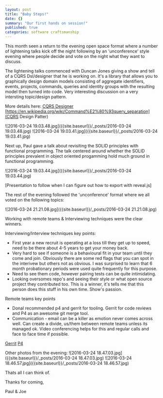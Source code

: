 ```yaml
---
layout: post
title: "Baby Steps!"
date: {}
summary: "Our first hands on session!"
published: true
categories: software craftsmanship
---
```



This month seen a return to the evening open space format where a number of lightening talks kick off the night following by an 'unconference' style evening where people decide and vote on the night what they want to discuss.

The lightening talks commenced with Duncan Jones giving a show and tell of a CQRS Dsl/designer that he is working on. It's a library that allows you to graphically design domain models consisting of aggregate identifiers, events, projects, commands, queries and identity groups with the resulting model then turned into code. Very interesting discussion on a very intersting topic/design pattern. 



More details here:
[CQRS Designer](http://www.codeproject.com/Articles/1062409/CQRS-designer)
[https://en.wikipedia.org/wiki/Command%E2%80%93query_separation](CQRS Design Patter)

![2016-03-24 19.03.48.jpg]({{site.baseurl}}/_posts/2016-03-24 19.03.48.jpg)
![2016-03-24 19.03.41.jpg]({{site.baseurl}}/_posts/2016-03-24 19.03.41.jpg)

Next up, Paul gave a talk about revisiting the SOLID principles with functional programming. The talk centered around whether the SOLID principles prevalent in object oriented progamming hold much ground in functional programming. 

![2016-03-24 19.03.44.jpg]({{site.baseurl}}/_posts/2016-03-24 19.03.44.jpg)

[Presentation to follow when I can figure out how to export with reveal.js]

The rest of the evening followed the 'unconference' format where we all voted on the following topics:

![2016-03-24 21.21.08.jpg]({{site.baseurl}}/_posts/2016-03-24 21.21.08.jpg)

Working with remote teams & Interviewing techniques were the clear winners.

Interviewing/Interview techniques key points:
- First year a new recruit is operating at a loss till they get up to speed, need to be there about 4-5 years to get your money back.
- Very hard to see if someone is a behavioural fit in your team until they come and join. Obviously there are some red flags that you can spot in the interivew but others not as obvious. I was surprised to learn that 6 month probationary periods were used quite frequently for this purpose. 
- Need to see them code, however pairing tests can be quite intimidating. 
- Looking oversomes repo's and seeing their style or what open source project they contributed too. This is a winner, it's tells me that this person does this stuff in his own time. Show's passion.

Remote teams key points
- Donal recommended p4 and gerrit for tooling. Gerrit for code reviews and P4 as an awesome git merge tool.
- Communication - email can be a killer as emotion never comes across well. Can create a divide, us/them between remote teams unless its managed ok. Video conferencing helps for this and regular calls and face to face time if possible.

[Gerrit](https://www.gerritcodereview.com/)
[P4](https://www.perforce.com/perforce/doc.current/manuals/cmdref/p4_client.html)

Other photos from the evening:
![2016-03-24 18.47.03.jpg]({{site.baseurl}}/_posts/2016-03-24 18.47.03.jpg)
![2016-03-24 18.46.57.jpg]({{site.baseurl}}/_posts/2016-03-24 18.46.57.jpg)

Thats all I can think of. 

Thanks for coming, 

Paul & Joe



